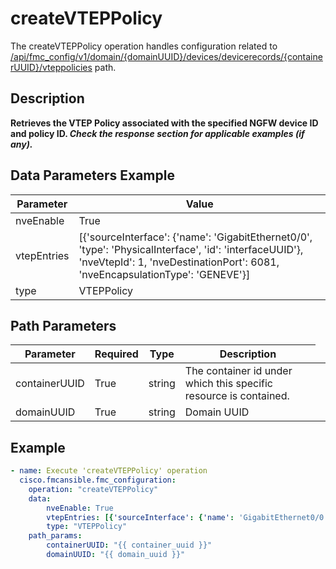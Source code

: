 # createVTEPPolicy

The createVTEPPolicy operation handles configuration related to [/api/fmc_config/v1/domain/{domainUUID}/devices/devicerecords/{containerUUID}/vteppolicies](/paths//api/fmc_config/v1/domain/{domain_uuid}/devices/devicerecords/{container_uuid}/vteppolicies.md) path.&nbsp;
## Description
**Retrieves the VTEP Policy associated with the specified NGFW device ID and policy ID. _Check the response section for applicable examples (if any)._**

## Data Parameters Example
| Parameter | Value |
| --------- | -------- |
| nveEnable | True |
| vtepEntries | [{'sourceInterface': {'name': 'GigabitEthernet0/0', 'type': 'PhysicalInterface', 'id': 'interfaceUUID'}, 'nveVtepId': 1, 'nveDestinationPort': 6081, 'nveEncapsulationType': 'GENEVE'}] |
| type | VTEPPolicy |

## Path Parameters
| Parameter | Required | Type | Description |
| --------- | -------- | ---- | ----------- |
| containerUUID | True | string <td colspan=3> The container id under which this specific resource is contained. |
| domainUUID | True | string <td colspan=3> Domain UUID |

## Example
```yaml
- name: Execute 'createVTEPPolicy' operation
  cisco.fmcansible.fmc_configuration:
    operation: "createVTEPPolicy"
    data:
        nveEnable: True
        vtepEntries: [{'sourceInterface': {'name': 'GigabitEthernet0/0', 'type': 'PhysicalInterface', 'id': 'interfaceUUID'}, 'nveVtepId': 1, 'nveDestinationPort': 6081, 'nveEncapsulationType': 'GENEVE'}]
        type: "VTEPPolicy"
    path_params:
        containerUUID: "{{ container_uuid }}"
        domainUUID: "{{ domain_uuid }}"

```